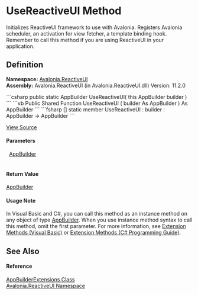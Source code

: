 # UseReactiveUI Method


Initializes ReactiveUI framework to use with Avalonia. Registers Avalonia scheduler, an activation for view fetcher, a template binding hook. Remember to call this method if you are using ReactiveUI in your application.



## Definition
**Namespace:** <a href="N_Avalonia_ReactiveUI">Avalonia.ReactiveUI</a>  
**Assembly:** Avalonia.ReactiveUI (in Avalonia.ReactiveUI.dll) Version: 11.2.0

<Tabs groupId="api-code-preview">
<TabItem value="csharp" label="C#">
```csharp
public static AppBuilder UseReactiveUI(
	this AppBuilder builder
)
```
</TabItem>
<TabItem value="vb" label="VB">
```vb
<ExtensionAttribute>
Public Shared Function UseReactiveUI ( 
	builder As AppBuilder
) As AppBuilder
```
</TabItem>
<TabItem value="fsharp" label="F#">
```fsharp
[<ExtensionAttribute>]
static member UseReactiveUI : 
        builder : AppBuilder -> AppBuilder 
```
</TabItem>
</Tabs>



<a href="https://github.com/AvaloniaUI/Avalonia/tree/master/src/Avalonia.ReactiveUI/AppBuilderExtensions.cs#L16" title="View the source code">View Source</a>



#### Parameters
<dl><dt>  <a href="T_Avalonia_AppBuilder">AppBuilder</a></dt><dd> </dd></dl>

#### Return Value
<a href="T_Avalonia_AppBuilder">AppBuilder</a>

#### Usage Note
In Visual Basic and C#, you can call this method as an instance method on any object of type <a href="T_Avalonia_AppBuilder">AppBuilder</a>. When you use instance method syntax to call this method, omit the first parameter. For more information, see <a href="https://docs.microsoft.com/dotnet/visual-basic/programming-guide/language-features/procedures/extension-methods" target="_blank" rel="noopener noreferrer">Extension Methods (Visual Basic)</a> or <a href="https://docs.microsoft.com/dotnet/csharp/programming-guide/classes-and-structs/extension-methods" target="_blank" rel="noopener noreferrer">Extension Methods (C# Programming Guide)</a>.

## See Also


#### Reference
<a href="T_Avalonia_ReactiveUI_AppBuilderExtensions">AppBuilderExtensions Class</a>  
<a href="N_Avalonia_ReactiveUI">Avalonia.ReactiveUI Namespace</a>  
